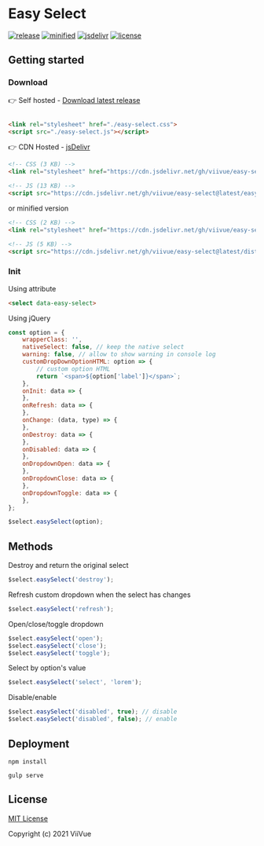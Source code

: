 # Easy Select

[![release](https://badgen.net/github/release/viivue/easy-select/)](https://github.com/viivue/easy-select/releases/latest)
[![minified](https://badgen.net/badge/minified/7KB/cyan)](https://www.jsdelivr.com/package/gh/viivue/easy-select)
[![jsdelivr](https://data.jsdelivr.com/v1/package/gh/viivue/easy-select/badge?style=rounded)](https://www.jsdelivr.com/package/gh/viivue/easy-select)
[![license](https://badgen.net/github/license/viivue/easy-select/)](https://github.com/viivue/easy-select/blob/main/LICENSE)

## Getting started

### Download

👉 Self hosted - [Download latest release](https://github.com/viivue/easy-select/releases/latest)

```html

<link rel="stylesheet" href="./easy-select.css">
<script src="./easy-select.js"></script>
```

👉 CDN Hosted - [jsDelivr](https://www.jsdelivr.com/package/gh/viivue/easy-select)

```html
<!-- CSS (3 KB) -->
<link rel="stylesheet" href="https://cdn.jsdelivr.net/gh/viivue/easy-select@latest/easy-select.css">

<!-- JS (13 KB) -->
<script src="https://cdn.jsdelivr.net/gh/viivue/easy-select@latest/easy-select.js"></script>
```

or minified version

```html
<!-- CSS (2 KB) -->
<link rel="stylesheet" href="https://cdn.jsdelivr.net/gh/viivue/easy-select@latest/dist/easy-select.min.css">

<!-- JS (5 KB) -->
<script src="https://cdn.jsdelivr.net/gh/viivue/easy-select@latest/dist/easy-select.min.js"></script>
```

### Init

Using attribute

```html
<select data-easy-select>
```

Using jQuery

```js
const option = {
    wrapperClass: '',
    nativeSelect: false, // keep the native select
    warning: false, // allow to show warning in console log
    customDropDownOptionHTML: option => {
        // custom option HTML
        return `<span>${option['label']}</span>`;
    },
    onInit: data => {
    },
    onRefresh: data => {
    },
    onChange: (data, type) => {
    },
    onDestroy: data => {
    },
    onDisabled: data => {
    },
    onDropdownOpen: data => {
    },
    onDropdownClose: data => {
    },
    onDropdownToggle: data => {
    },
};

$select.easySelect(option);
```

## Methods

Destroy and return the original select

```js
$select.easySelect('destroy');
```

Refresh custom dropdown when the select has changes

```js
$select.easySelect('refresh');
```

Open/close/toggle dropdown

```js
$select.easySelect('open');
$select.easySelect('close');
$select.easySelect('toggle');
```

Select by option's value

```js
$select.easySelect('select', 'lorem');
```

Disable/enable

```js
$select.easySelect('disabled', true); // disable
$select.easySelect('disabled', false); // enable
```

## Deployment

```text
npm install
```

```text
gulp serve
```

## License

[MIT License](https://github.com/viivue/easy-select/blob/master/LICENSE)

Copyright (c) 2021 ViiVue